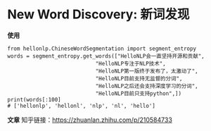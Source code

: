 # New Word Discovery: 新词发现

**使用**
```
from hellonlp.ChineseWordSegmentation import segment_entropy
words = segment_entropy.get_words(["HelloNLP会一直坚持开源和贡献",
                            "HelloNLP专注于NLP技术",
                            "HelloNLP第一版终于发布了，太激动了",
                            "HelloNLP目前支持无监督的分词",
                            "HelloNLP之后还会支持深度学习的分词",
                            "HelloNLP目前只支持python",])
print(words[:100]
# ['hellonlp', 'hellonl', 'nlp', 'nl', 'hello']
```

**文章**
知乎链接：https://zhuanlan.zhihu.com/p/210584733
